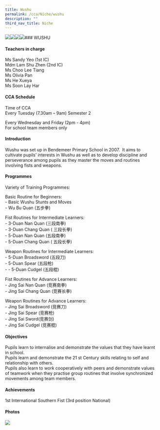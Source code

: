 ```yaml
---
title: Wushu
permalink: /cca/Niche/wushu
description: ""
third_nav_title: Niche
---
```

![](/images/2%20(21).jpg)![](/images/3%20(18).jpg)![](/images/4%20(15).jpg)![](/images/5%20(13).jpg)### WUSHU

#### Teachers in charge

Ms Sandy Yeo (1st IC)  <br>
Mdm Lam Shu Zhen (2nd IC) <br>
Ms Choo Lee Tiang <br>
Ms Olivia Pan <br>
Ms He Xueya <br>
Ms Soon Lay Har

#### CCA Schedule

Time of CCA <br>
Every Tuesday (7.30am – 9am) Semester 2

Every Wednesday and Friday (2pm - 4pm) <br>
For school team members only

#### Introduction

Wushu was set up in Bendemeer Primary School in 2007.  It aims to cultivate pupils’ interests in Wushu as well as to develop discipline and perseverance among pupils as they master the moves and routines involving fists and weapons.

#### Programmes

Variety of Training Programmes: 

Basic Routine for Beginners: <br>
\- Basic Wushu Stunts and Moves <br>
\- Wu Bu Quan (五步拳)

Fist Routines for Intermediate Learners: <br>
\- 3-Duan Nan Quan (三段南拳) <br>
\- 3-Duan Chang Quan ( 三段长拳) <br> 
\- 5-Duan Nan Quan (五段南拳) <br>
\- 5-Duan Chang Quan ( 五段长拳) 

Weapon Routines for Intermediate Learners: <br>
\- 5-Duan Broadsword (五段刀) <br>
\- 5-Duan Spear (五段枪) <br>
\- - 5-Duan Cudgel (五段棍)  

Fist Routines for Advance Learners: <br>
\- Jing Sai Nan Quan (竞赛南拳) <br>
\- Jing Sai Chang Quan (竞赛长拳)

Weapon Routines for Advance Learners: <br>
\- Jing Sai Broadsword (竞赛刀) <br>
\- Jing Sai Spear (竞赛枪) <br>
\- Jing Sai Sword(竞赛剑) <br>
\- Jing Sai Cudgel (竞赛棍) 

#### Objectives

Pupils learn to internalise and demonstrate the values that they have learnt in school. <br>
Pupils learn and demonstrate the 21 st Century skills relating to self and relationship with others. <br>
Pupils also learn to work cooperatively with peers and demonstrate values of teamwork when they practise group routines that involve synchronized movements among team members.

#### Achievements

1st International Southern Fist (3rd position National)

#### Photos
![](/images/1%20(21).jpg)